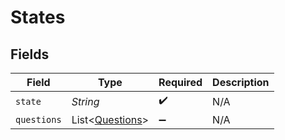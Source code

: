 # States


## Fields

| Field                                                    | Type                                                     | Required                                                 | Description                                              |
| -------------------------------------------------------- | -------------------------------------------------------- | -------------------------------------------------------- | -------------------------------------------------------- |
| `state`                                                  | *String*                                                 | :heavy_check_mark:                                       | N/A                                                      |
| `questions`                                              | List\<[Questions](../../models/operations/Questions.md)> | :heavy_minus_sign:                                       | N/A                                                      |